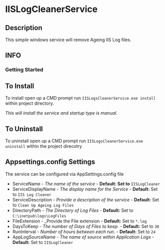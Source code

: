 # IISLogCleanerService
 
## Description

This simple windows service will remove Ageing IIS Log files. 

## INFO 

### Getting Started

## To Install 
To install open up a CMD prompt run `IISLogsCleanerService.exe install` within project directory. 

_This will install the service and startup type is manual._

## To Uninstall
To uninstall open up a CMD prompt run `IISLogsCleanerService.exe uninstall` within the project direcotry

## Appsettings.config Settings

The service can be configured via AppSettings.config file 

* ServiceName - _The name of the service_  - **Default: Set to** `IISLogCleaner`
* ServiceDisplayName - _The display name for the Service_ - **Default:** Set to `IIS Log Cleaner`
* ServiceDescription - _Provide a description of the service_ - **Default:** Set to `Clean Up Ageing Log Files`
* DirectoryPath - _The Directory of Log Files_ - **Default:** Set to `C:\inetpub\logs\LogFiles`
* FileExtension - _Provide the File extension - **Default:** Set to `*.log` 
* DaysToKeep - _The number of Days of Files to keep._ - **Default:** Set to `30`
* RunInterval - _Number of hours between each run._ - **Default:** Set to `24`
* AppLogSourceName - _The name of source within Application Logs_ - **Default:** Set to `IISLogCleaner`


